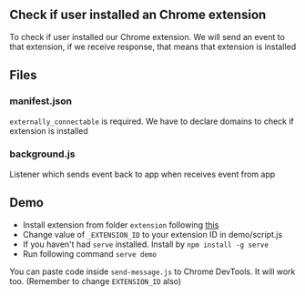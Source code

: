 ## Check if user installed an Chrome extension

To check if user installed our Chrome extension. We will send an event to that extension, if we receive response, that means that extension is installed
## Files
### manifest.json
`externally_connectable` is required. We have to declare domains to check if extension is installed

### background.js
Listener which sends event back to app when receives event from app
## Demo
- Install extension from folder `extension` following [this](https://www.cnet.com/how-to/how-to-install-chrome-extensions-manually/)
- Change value of `_EXTENSION_ID` to your extension ID in demo/script.js
- If you haven't had `serve` installed. Install by `npm install -g serve`
- Run following command
`serve demo`

You can paste code inside `send-message.js` to Chrome DevTools. It will work too. (Remember to change `EXTENSION_ID` also)